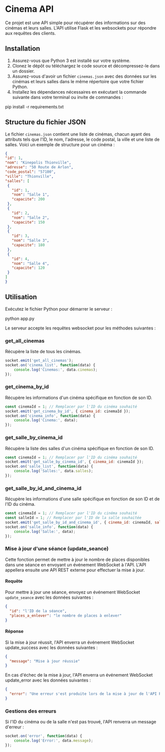 # Cinema API

Ce projet est une API simple pour récupérer des informations sur des cinémas et leurs salles. L'API utilise Flask et les websockets pour répondre aux requêtes des clients.


## Installation

1. Assurez-vous que Python 3 est installé sur votre système.
2. Clonez le dépôt ou téléchargez le code source et décompressez-le dans un dossier.
2. Assurez-vous d'avoir un fichier `cinemas.json` avec des données sur les cinémas et leurs salles dans le même répertoire que votre fichier Python.
4. Installez les dépendances nécessaires en exécutant la commande suivante dans votre terminal ou invite de commandes :

pip install -r requirements.txt


## Structure du fichier JSON

Le fichier `cinemas.json` contient une liste de cinémas, chacun ayant des attributs tels que l'ID, le nom, l'adresse, le code postal, la ville et une liste de salles. Voici un exemple de structure pour un cinéma :

```json
{
"id": 1,
"nom": "Kinepolis Thionville",
"adresse": "50 Route de Arlon",
"code_postal": "57100",
"ville": "Thionville",
"salles": [
 {
   "id": 1,
   "nom": "Salle 1",
   "capacite": 200
 },
 {
   "id": 2,
   "nom": "Salle 2",
   "capacite": 150
 },
 {
   "id": 3,
   "nom": "Salle 3",
   "capacite": 180
 },
 {
   "id": 4,
   "nom": "Salle 4",
   "capacite": 120
 }
]
}
```


## Utilisation

Exécutez le fichier Python pour démarrer le serveur :

python app.py

Le serveur accepte les requêtes websocket pour les méthodes suivantes :


### get_all_cinemas

Récupère la liste de tous les cinémas.

```javascript
socket.emit('get_all_cinemas');
socket.on('cinema_list', function(data) {
    console.log('Cinemas:', data.cinemas);
});
```

### get_cinema_by_id

Récupère les informations d'un cinéma spécifique en fonction de son ID.

```javascript
const cinemaId = 1; // Remplacer par l'ID du cinéma souhaité
socket.emit('get_cinema_by_id', { cinema_id: cinemaId });
socket.on('cinema_info', function(data) {
    console.log('Cinema:', data);
});
```

### get_salle_by_cinema_id

Récupère la liste des salles d'un cinéma spécifique en fonction de son ID.

```javascript
const cinemaId = 1; // Remplacer par l'ID du cinéma souhaité
socket.emit('get_salle_by_cinema_id', { cinema_id: cinemaId });
socket.on('salle_list', function(data) {
    console.log('Salles:', data.salles);
});
```

### get_salle_by_id_and_cinema_id

Récupère les informations d'une salle spécifique en fonction de son ID et de l'ID du cinéma.

```javascript
const cinemaId = 1; // Remplacer par l'ID du cinéma souhaité
const salleId = 1; // Remplacer par l'ID de la salle souhaitée
socket.emit('get_salle_by_id_and_cinema_id', { cinema_id: cinemaId, salle_id: salleId });
socket.on('salle_info', function(data) {
    console.log('Salle:', data);
});
```

### Mise à jour d'une séance (update_seance)

Cette fonction permet de mettre à jour le nombre de places disponibles dans une séance en envoyant un événement WebSocket à l'API. L'API appellera ensuite une API REST externe pour effectuer la mise à jour.

#### Requête

Pour mettre à jour une séance, envoyez un événement WebSocket `update_seance` avec les données suivantes :

```json
{
  "id": "l'ID de la séance",
  "places_a_enlever": "le nombre de places à enlever"
}
```

#### Réponse
Si la mise à jour réussit, l'API enverra un événement WebSocket update_success avec les données suivantes :

```json
{
  "message": "Mise à jour réussie"
}
```	

En cas d'échec de la mise à jour, l'API enverra un événement WebSocket update_error avec les données suivantes :

```json
{
  "error": "Une erreur s'est produite lors de la mise à jour de l'API REST."
}
```

### Gestions des erreurs

Si l'ID du cinéma ou de la salle n'est pas trouvé, l'API renverra un message d'erreur :

```javascript
socket.on('error', function(data) {
    console.log('Error:', data.message);
});
```
